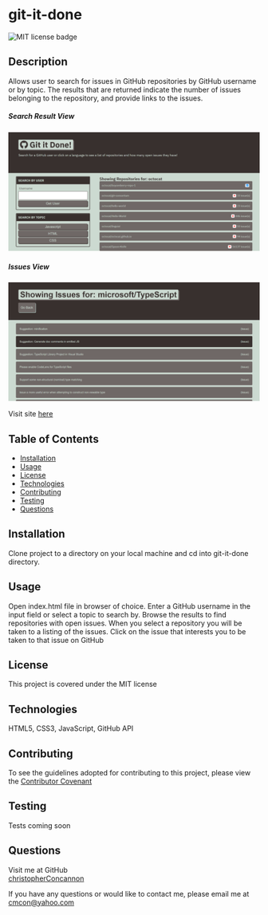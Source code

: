 # git-it-done

![MIT license badge](https://img.shields.io/badge/license-MIT-green)

## Description
Allows user to search for issues in GitHub repositories by GitHub username or by topic.  The results that are returned indicate the number of issues belonging to the repository, and provide links to the issues.

##### Search Result View
![Search Result View Screenshot](./assets/images/screenshot.png)
##### Issues View
![Issues View Screenshot](./assets/images/screenshot2.png)


Visit site [here](https://christopherconcannon.github.io/git-it-done/)

## Table of Contents
  * [Installation](#installation)
  * [Usage](#usage)
  * [License](#license)
  * [Technologies](#technologies)
  * [Contributing](#contributing)
  * [Testing](#testing)
  * [Questions](#questions)
  
## Installation
Clone project to a directory on your local machine and cd into git-it-done directory.  

## Usage
Open index.html file in browser of choice.  Enter a GitHub username in the input field or select a topic to search by.  Browse the results to find repositories with open issues.  When you select a repository you will be taken to a listing of the issues.  Click on the issue that interests you to be taken to that issue on GitHub  

## License 
This project is covered under the MIT license 

## Technologies 
HTML5, CSS3, JavaScript, GitHub API

## Contributing
To see the guidelines adopted for contributing to this project, please view the [Contributor Covenant](https://www.contributor-covenant.org/version/2/0/code_of_conduct/code_of_conduct.txt)

## Testing
Tests coming soon

## Questions
Visit me at GitHub  
[christopherConcannon](https://github.com/christopherConcannon)
  
If you have any questions or would like to contact me, please email me at  
[cmcon@yahoo.com](mailto:cmcon@yahoo.com)
